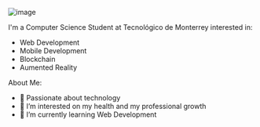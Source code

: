![image](https://media-exp1.licdn.com/dms/image/C4E16AQH4-srgeTe-zg/profile-displaybackgroundimage-shrink_200_800/0/1623711563025?e=1642636800&v=beta&t=fYCTp4t97S5Vi4-IQH3vGlTlP-CzJzZiH4nyN4NuCBk)

I'm a Computer Science Student at Tecnológico de Monterrey interested in:
- Web Development
- Mobile Development
- Blockchain
- Aumented Reality 

About Me:
- 🤩 Passionate about technology
- 👀 I’m interested on my health and my professional growth
- 🌱 I’m currently learning Web Development
